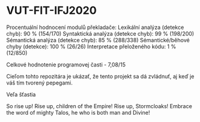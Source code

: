 # VUT-FIT-IFJ2020

Procentuální hodnocení modulů překladače:
Lexikální analýza (detekce chyb): 90 % (154/170)
Syntaktická analýza (detekce chyb): 99 % (198/200)
Sémantická analýza (detekce chyb): 85 % (288/338)
Sémantické/běhové chyby (detekce): 100 % (26/26)
Interpretace přeloženého kódu: 1 % (12/850)

Celkové hodnotenie programovej časti - 7,08/15

Cieľom tohto repozitára je ukázať, že tento projekt sa dá zvládnuť, aj keď je váš tím tvorený pepegami.

Veľa šťastia

So rise up! Rise up, children of the Empire! Rise up, Stormcloaks! Embrace the word of mighty Talos, he who is both man and Divine!

